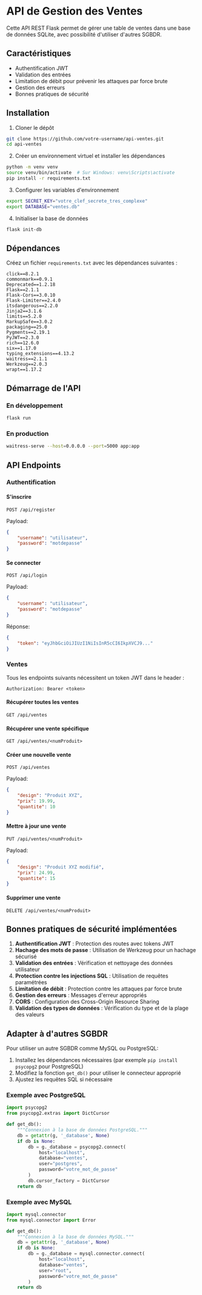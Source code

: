 # API de Gestion des Ventes

Cette API REST Flask permet de gérer une table de ventes dans une base de données SQLite, avec possibilité d'utiliser d'autres SGBDR.

## Caractéristiques

- Authentification JWT
- Validation des entrées
- Limitation de débit pour prévenir les attaques par force brute
- Gestion des erreurs
- Bonnes pratiques de sécurité

## Installation

1. Cloner le dépôt
```bash
git clone https://github.com/votre-username/api-ventes.git
cd api-ventes
```

2. Créer un environnement virtuel et installer les dépendances
```bash
python -m venv venv
source venv/bin/activate  # Sur Windows: venv\Scripts\activate
pip install -r requirements.txt
```

3. Configurer les variables d'environnement
```bash
export SECRET_KEY="votre_clef_secrete_tres_complexe"
export DATABASE="ventes.db"
```

4. Initialiser la base de données
```bash
flask init-db
```

## Dépendances

Créez un fichier `requirements.txt` avec les dépendances suivantes :

```
click==8.2.1
commonmark==0.9.1
Deprecated==1.2.18
Flask==2.1.1
Flask-Cors==3.0.10
Flask-Limiter==2.4.0
itsdangerous==2.2.0
Jinja2==3.1.6
limits==5.2.0
MarkupSafe==3.0.2
packaging==25.0
Pygments==2.19.1
PyJWT==2.3.0
rich==12.6.0
six==1.17.0
typing_extensions==4.13.2
waitress==2.1.1
Werkzeug==2.0.3
wrapt==1.17.2
```

## Démarrage de l'API

### En développement
```bash
flask run
```

### En production
```bash
waitress-serve --host=0.0.0.0 --port=5000 app:app
```

## API Endpoints

### Authentification

#### S'inscrire
```
POST /api/register
```
Payload:
```json
{
    "username": "utilisateur",
    "password": "motdepasse"
}
```

#### Se connecter
```
POST /api/login
```
Payload:
```json
{
    "username": "utilisateur",
    "password": "motdepasse"
}
```
Réponse:
```json
{
    "token": "eyJhbGciOiJIUzI1NiIsInR5cCI6IkpXVCJ9..."
}
```

### Ventes

Tous les endpoints suivants nécessitent un token JWT dans le header :
```
Authorization: Bearer <token>
```

#### Récupérer toutes les ventes
```
GET /api/ventes
```

#### Récupérer une vente spécifique
```
GET /api/ventes/<numProduit>
```

#### Créer une nouvelle vente
```
POST /api/ventes
```
Payload:
```json
{
    "design": "Produit XYZ",
    "prix": 19.99,
    "quantite": 10
}
```

#### Mettre à jour une vente
```
PUT /api/ventes/<numProduit>
```
Payload:
```json
{
    "design": "Produit XYZ modifié",
    "prix": 24.99,
    "quantite": 15
}
```

#### Supprimer une vente
```
DELETE /api/ventes/<numProduit>
```

## Bonnes pratiques de sécurité implémentées

1. **Authentification JWT** : Protection des routes avec tokens JWT
2. **Hachage des mots de passe** : Utilisation de Werkzeug pour un hachage sécurisé
3. **Validation des entrées** : Vérification et nettoyage des données utilisateur
4. **Protection contre les injections SQL** : Utilisation de requêtes paramétrées
5. **Limitation de débit** : Protection contre les attaques par force brute
6. **Gestion des erreurs** : Messages d'erreur appropriés
7. **CORS** : Configuration des Cross-Origin Resource Sharing
8. **Validation des types de données** : Vérification du type et de la plage des valeurs

## Adapter à d'autres SGBDR

Pour utiliser un autre SGBDR comme MySQL ou PostgreSQL:

1. Installez les dépendances nécessaires (par exemple `pip install psycopg2` pour PostgreSQL)
2. Modifiez la fonction `get_db()` pour utiliser le connecteur approprié
3. Ajustez les requêtes SQL si nécessaire

### Exemple avec PostgreSQL

```python
import psycopg2
from psycopg2.extras import DictCursor

def get_db():
    """Connexion à la base de données PostgreSQL."""
    db = getattr(g, '_database', None)
    if db is None:
        db = g._database = psycopg2.connect(
            host="localhost",
            database="ventes",
            user="postgres",
            password="votre_mot_de_passe"
        )
        db.cursor_factory = DictCursor
    return db
```

### Exemple avec MySQL

```python
import mysql.connector
from mysql.connector import Error

def get_db():
    """Connexion à la base de données MySQL."""
    db = getattr(g, '_database', None)
    if db is None:
        db = g._database = mysql.connector.connect(
            host="localhost",
            database="ventes",
            user="root",
            password="votre_mot_de_passe"
        )
    return db
```
